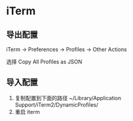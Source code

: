 
# iTerm

## 导出配置
iTerm -> Preferences -> Profiles -> Other Actions

选择 Copy All Profiles as JSON

## 导入配置
1. 复制配置到下面的路径
~/Library/Application Support/iTerm2/DynamicProfiles/
2. 重启 iterm


